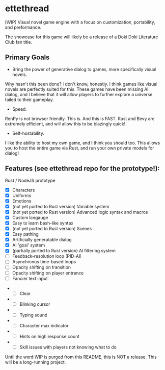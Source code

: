 # ettethread
[WIP] Visual novel game engine with a focus on customization, portability, and preformance.

The showcase for this game will likely be a release of a Doki Doki Literature Club fan title.

## Primary Goals
- Bring the power of generative dialog to games, more specifically visual novels.

Why hasn't this been done? I don't know, honestly. I think games like visual novels are perfectly suited for this.
These games have been missing AI dialog, and I believe that it will allow players to further explore a universe tailed to their gameplay.
- Speed.

RenPy is not browser friendly. This is. And this is FAST. Rust and Bevy are extremely efficient, and will allow this to be blazingly quick!.
- Self-hostability.

I like the ability to host my own game, and I think you should too. This allows you to host the entire game via Rust, and run your own private models for dialog!

## Features (see ettethread repo for the prototype!):
Rust / NodeJS prototype
- [x] Characters
- [x] Uniforms
- [x] Emotions
- [x] (not yet ported to Rust version) Variable system
- [x] (not yet ported to Rust version) Advanced logic syntax and macros
- [x] Custom langauge
- [x] Easy to learn bash-like syntax
- [x] (not yet ported to Rust version) Scenes
- [x] Easy pathing
- [x] Artificially generatable dialog
- [x] AI 'goal' system
- [x] (partially ported to Rust version) AI filtering system
- [ ] Feedback-resolution loop (PID-AI)
- [ ] Asynchronus time-based loops
- [ ] Opacity shifting on transition
- [ ] Opacity shifting on player entrance
- [ ] Fancier text input
- - [ ] Clear
- - [ ] Blinking cursor
- - [ ] Typing sound
- - [ ] Character max indicator
- - [ ] Hints on high response count
- - [ ] Skill issues with players not knowing what to do

Until the word WIP is purged from this README, this is NOT a release. This will be a long-running project.
